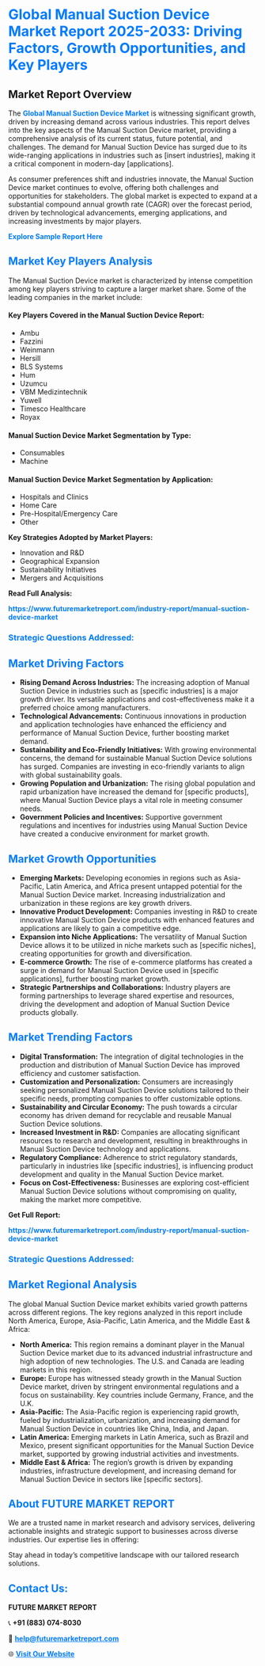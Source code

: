<h1 style="color: #007BFF;">Global Manual Suction Device Market Report 2025-2033: Driving Factors, Growth Opportunities, and Key Players</h1>

<section id="overview">
<h2>Market Report Overview</h2>
<p>The <a href="https://www.futuremarketreport.com/industry-report/manual-suction-device-market" style="color: #007BFF; text-decoration: none;"><strong>Global Manual Suction Device Market</strong></a> is witnessing significant growth, driven by increasing demand across various industries. This report delves into the key aspects of the Manual Suction Device market, providing a comprehensive analysis of its current status, future potential, and challenges. The demand for Manual Suction Device has surged due to its wide-ranging applications in industries such as [insert industries], making it a critical component in modern-day [applications].</p>
<p>As consumer preferences shift and industries innovate, the Manual Suction Device market continues to evolve, offering both challenges and opportunities for stakeholders. The global market is expected to expand at a substantial compound annual growth rate (CAGR) over the forecast period, driven by technological advancements, emerging applications, and increasing investments by major players.</p>
</section>

<section id="overview">
<p><a href="https://www.futuremarketreport.com/request-sample/reportId=77677" style="color: #007BFF; text-decoration: none;"><strong>Explore Sample Report Here</strong></a></p>
</section>

<section id="key-players">
<h2 style="color: #007BFF;">Market Key Players Analysis</h2>
<p>The Manual Suction Device market is characterized by intense competition among key players striving to capture a larger market share. Some of the leading companies in the market include:</p>
<h4>Key Players Covered in the Manual Suction Device Report:</h4>
<ul><li>Ambu</li><li>Fazzini</li><li>Weinmann</li><li>Hersill</li><li>BLS Systems</li><li>Hum</li><li>Uzumcu</li><li>VBM Medizintechnik</li><li>Yuwell</li><li>Timesco Healthcare</li><li>Royax</li></ul>
<h4>Manual Suction Device Market Segmentation by Type:</h4>
<ul><li>Consumables</li><li>Machine</li></ul>

<h4>Manual Suction Device Market Segmentation by Application:</h4>
<ul><li>Hospitals and Clinics</li><li>Home Care</li><li>Pre-Hospital/Emergency Care</li><li>Other</li></ul>
<p><strong>Key Strategies Adopted by Market Players:</strong></p>
<ul>
<li>Innovation and R&D</li>
<li>Geographical Expansion</li>
<li>Sustainability Initiatives</li>
<li>Mergers and Acquisitions</li>
</ul>
</section>

<section>
<p><strong>Read Full Analysis: </strong></p><a href="https://www.futuremarketreport.com/industry-report/manual-suction-device-market" style="color: #007BFF; text-decoration: none;"><strong>https://www.futuremarketreport.com/industry-report/manual-suction-device-market</strong></a>
<h3 style="color: #007BFF;">Strategic Questions Addressed:</h3>
</section>

<section id="driving-factors">
<h2 style="color: #007BFF;">Market Driving Factors</h2>
<ul>
<li><strong>Rising Demand Across Industries:</strong> The increasing adoption of Manual Suction Device in industries such as [specific industries] is a major growth driver. Its versatile applications and cost-effectiveness make it a preferred choice among manufacturers.</li>
<li><strong>Technological Advancements:</strong> Continuous innovations in production and application technologies have enhanced the efficiency and performance of Manual Suction Device, further boosting market demand.</li>
<li><strong>Sustainability and Eco-Friendly Initiatives:</strong> With growing environmental concerns, the demand for sustainable Manual Suction Device solutions has surged. Companies are investing in eco-friendly variants to align with global sustainability goals.</li>
<li><strong>Growing Population and Urbanization:</strong> The rising global population and rapid urbanization have increased the demand for [specific products], where Manual Suction Device plays a vital role in meeting consumer needs.</li>
<li><strong>Government Policies and Incentives:</strong> Supportive government regulations and incentives for industries using Manual Suction Device have created a conducive environment for market growth.</li>
</ul>
</section>

<section id="growth-opportunities">
<h2 style="color: #007BFF;">Market Growth Opportunities</h2>
<ul>
<li><strong>Emerging Markets:</strong> Developing economies in regions such as Asia-Pacific, Latin America, and Africa present untapped potential for the Manual Suction Device market. Increasing industrialization and urbanization in these regions are key growth drivers.</li>
<li><strong>Innovative Product Development:</strong> Companies investing in R&D to create innovative Manual Suction Device products with enhanced features and applications are likely to gain a competitive edge.</li>
<li><strong>Expansion into Niche Applications:</strong> The versatility of Manual Suction Device allows it to be utilized in niche markets such as [specific niches], creating opportunities for growth and diversification.</li>
<li><strong>E-commerce Growth:</strong> The rise of e-commerce platforms has created a surge in demand for Manual Suction Device used in [specific applications], further boosting market growth.</li>
<li><strong>Strategic Partnerships and Collaborations:</strong> Industry players are forming partnerships to leverage shared expertise and resources, driving the development and adoption of Manual Suction Device products globally.</li>
</ul>
</section>

<section id="trending-factors">
<h2 style="color: #007BFF;">Market Trending Factors</h2>
<ul>
<li><strong>Digital Transformation:</strong> The integration of digital technologies in the production and distribution of Manual Suction Device has improved efficiency and customer satisfaction.</li>
<li><strong>Customization and Personalization:</strong> Consumers are increasingly seeking personalized Manual Suction Device solutions tailored to their specific needs, prompting companies to offer customizable options.</li>
<li><strong>Sustainability and Circular Economy:</strong> The push towards a circular economy has driven demand for recyclable and reusable Manual Suction Device solutions.</li>
<li><strong>Increased Investment in R&D:</strong> Companies are allocating significant resources to research and development, resulting in breakthroughs in Manual Suction Device technology and applications.</li>
<li><strong>Regulatory Compliance:</strong> Adherence to strict regulatory standards, particularly in industries like [specific industries], is influencing product development and quality in the Manual Suction Device market.</li>
<li><strong>Focus on Cost-Effectiveness:</strong> Businesses are exploring cost-efficient Manual Suction Device solutions without compromising on quality, making the market more competitive.</li>
</ul>
</section>

<section>
<p><strong>Get Full Report: </strong></p><a href="https://www.futuremarketreport.com/industry-report/manual-suction-device-market" style="color: #007BFF; text-decoration: none;"><strong>https://www.futuremarketreport.com/industry-report/manual-suction-device-market</strong></a>
<h3 style="color: #007BFF;">Strategic Questions Addressed:</h3>
</section>


<section id="regional-analysis">
<h2 style="color: #007BFF;">Market Regional Analysis</h2>
<p>The global Manual Suction Device market exhibits varied growth patterns across different regions. The key regions analyzed in this report include North America, Europe, Asia-Pacific, Latin America, and the Middle East & Africa:</p>
<ul>
<li><strong>North America:</strong> This region remains a dominant player in the Manual Suction Device market due to its advanced industrial infrastructure and high adoption of new technologies. The U.S. and Canada are leading markets in this region.</li>
<li><strong>Europe:</strong> Europe has witnessed steady growth in the Manual Suction Device market, driven by stringent environmental regulations and a focus on sustainability. Key countries include Germany, France, and the U.K.</li>
<li><strong>Asia-Pacific:</strong> The Asia-Pacific region is experiencing rapid growth, fueled by industrialization, urbanization, and increasing demand for Manual Suction Device in countries like China, India, and Japan.</li>
<li><strong>Latin America:</strong> Emerging markets in Latin America, such as Brazil and Mexico, present significant opportunities for the Manual Suction Device market, supported by growing industrial activities and investments.</li>
<li><strong>Middle East & Africa:</strong> The region’s growth is driven by expanding industries, infrastructure development, and increasing demand for Manual Suction Device in sectors like [specific sectors].</li>
</ul>
</section>

<footer>
<h2 style="color: #007BFF;">About FUTURE MARKET REPORT</h2>
<p>We are a trusted name in market research and advisory services, delivering actionable insights and strategic support to businesses across diverse industries. Our expertise lies in offering:</p>

<p>Stay ahead in today’s competitive landscape with our tailored research solutions.</p>

<h2 style="color: #007BFF;">Contact Us:</h2>
<p><strong>FUTURE MARKET REPORT</strong></p>
<p>📞 <strong>+91 (883) 074-8030</strong></p>
<p>📧 <strong><a href="mailto:help@futuremarketreport.com" style="color: #007BFF;">help@futuremarketreport.com</a></strong></p>
<p>🌐 <strong><a href="https://www.futuremarketreport.com/" style="color: #007BFF;">Visit Our Website</a></strong></p>
</footer>